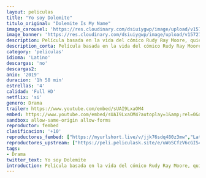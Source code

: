 ```yaml
---
layout: peliculas
title: "Yo soy Dolemite"
titulo_original: "Dolemite Is My Name"
image_carousel: 'https://res.cloudinary.com/dsiuiygwp/image/upload/v1572750629/dolomite-min_g0gua4.jpg'
image_banner: 'https://res.cloudinary.com/dsiuiygwp/image/upload/v1572750634/yo-soy-dolemite_1-min_ampcna.jpg'
description: Película basada en la vida del cómico Rudy Ray Moore, quien a menudo incluía en sus monólogos rimas bastante explícitas sobre distintos asuntos sexuales como las prostitutas, los proxenetas y los gigolós. Estas rimas las hacía siempre con ritmo y rapeando, lo que le valió el apodo de “padrino del rap”, por el cual se le conoció hasta el fin de sus días. Moore llegó a lo más alto en los años 70, cuando sus grabaciones poco conocidas empezaron a hacerse populares entre la comunidad negra. El rapero aprovechó esos beneficios para hacer una película de gran éxito llamada Dolemite, centrada en un proxeneta con un harén de prostitutas expertas en el arte del kung-fu.
description_corta: Película basada en la vida del cómico Rudy Ray Moore, quien a menudo incluía en sus monólogos rimas bastante explícitas sobre distintos asuntos sexuales como las prostitutas, los proxenetas y los gigolós. Estas rimas las hacía siempre con ritmo y rapeando, lo que
category: 'peliculas'
idioma: 'Latino'
descargas: 'no'
descargas2:
anio: '2019'
duracion: '1h 58 min'
estrellas: '4'
calidad: 'Full HD'
netflix: 'si'
genero: Drama
trailer: https://www.youtube.com/embed/sUAI9LxaOM4
embed: https://www.youtube.com/embed/sUAI9LxaOM4?autoplay=1&amp;rel=0&amp;hd=1&border=0&wmode=opaque&enablejsapi=1&modestbranding=1&controls=1&showinfo=0
sandbox: allow-same-origin allow-forms
reproductor: fembed
clasificacion: '+10'
reproductores_fembed: ["https://myurlshort.live/v/jjk76sdq480z3mw","Latino","https://feurl.com/v/kykmlb3z17r8pz5","Latino","https://api.cuevana3.io/stream/index.php?file=ek5lbm9xYWNrS0xYMTZLa2xNbkdvY3ZTb3BtZng4TGp6ZFpobGFMUGtOalJ5S1dUbjhhTzJOTFhuS2FzajVPcG1acGthV0hEMGVQWDA2S21ZY1hRNEpQWHAycG9sSmVybTVXU2ZuUzJ3THVva2FDaVo0WFgxTkRNbDZGM3g5VFh5WjFrWjJ1V2thbWJrMlJx","Latino","https://feurl.com/v/xdqd6c532-qx8m6","Latino"]
reproductores_upstream: ["https://peli.peliculask.site/e/uWoSCfzV6cGIS4p/","Latino","https://peli.peliculask.site/e/mPrEgP8P52hSXph/","Latino"]
tags:
- Drama
twitter_text: Yo soy Dolemite
introduction: Película basada en la vida del cómico Rudy Ray Moore, quien a menudo incluía en sus monólogos rimas bastante explícitas sobre distintos asuntos sexuales como las prostitutas, los proxenetas y los gigolós. Estas rimas las hacía siempre con ritmo y rapeando, lo que
---
```














